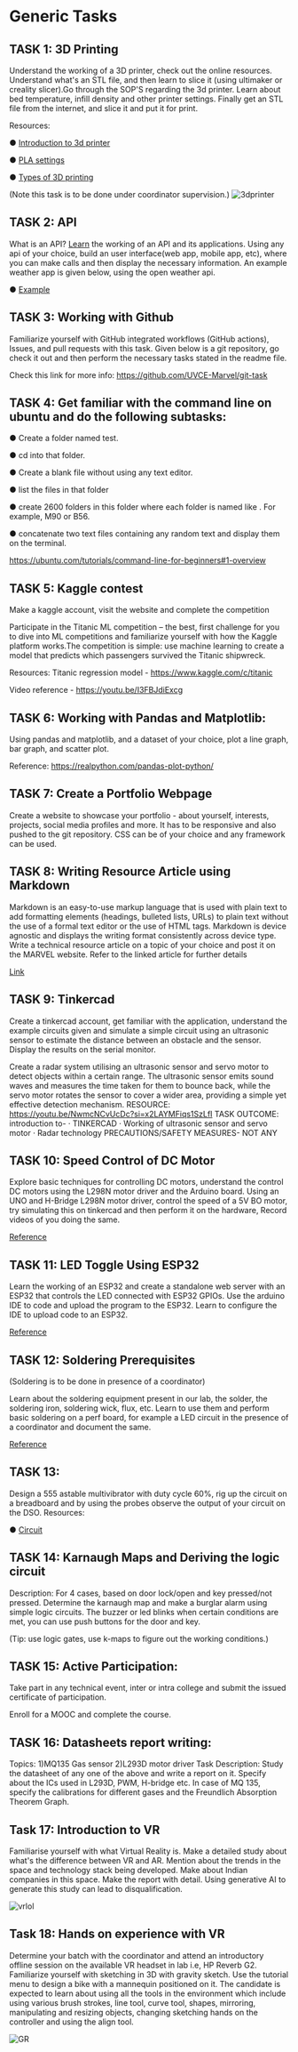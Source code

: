 # Generic Tasks
## TASK 1: 3D Printing

Understand the working of a 3D printer, check out the online resources. Understand what's an
STL file, and then learn to slice it (using ultimaker or creality slicer).Go through the SOP'S regarding the 3d printer. Learn about bed
temperature, infill density and other printer settings. Finally get an STL file from the internet, and
slice it and put it for print.

Resources:

● [Introduction to 3d printer](https://www.youtube.com/watch?v=kM5zRO3n9-Y)

● [PLA settings](https://standardprintco.com/read/pla-filament-printing-guide-how-to-succeed-printing-pla-and-troubleshooting-common-problems-step-by-step)

● [Types of 3D printing](https://formlabs.com/asia/blog/fdm-vs-sla-vs-sls-how-to-choose-the-right-3d-printing-technology/)

(Note this task is to be done under coordinator supervision.)
![3dprinter](https://gist.github.com/user-attachments/assets/6339d1a8-82d4-4631-8fd6-af7d77de983f)


## TASK 2: API

What is an API? [Learn](https://www.youtube.com/watch?v=s7wmiS2mSXY) the working of an API and its applications. Using any api of your choice,
build an user interface(web app, mobile app, etc), where you can make calls and then display
the necessary information. An example weather app is given below, using the open weather api.

● [Example](https://www.youtube.com/watch?v=HAVPicZJ9ik&feature=youtu.be)


## TASK 3: Working with Github

Familiarize yourself with GitHub integrated workflows (GitHub actions), Issues, and pull requests
with this task. Given below is a git repository, go check it out and then perform the necessary
tasks stated in the readme file.

Check this link for more info:
https://github.com/UVCE-Marvel/git-task


## TASK 4: Get familiar with the command line on ubuntu and do the following subtasks:
● Create a folder named test.

● cd into that folder.

● Create a blank file without using any text editor.

● list the files in that folder

● create 2600 folders in this folder where each folder is named like . For example, M90 or
B56.

● concatenate two text files containing any random text and display them on the terminal.

https://ubuntu.com/tutorials/command-line-for-beginners#1-overview


## TASK 5: Kaggle contest
Make a kaggle account, visit the website and complete the competition

Participate in the Titanic ML competition – the best, first challenge for you to dive into ML
competitions and familiarize yourself with how the Kaggle platform works.The competition is
simple: use machine learning to create a model that predicts which passengers survived the
Titanic shipwreck.

Resources:
Titanic regression model - https://www.kaggle.com/c/titanic

Video reference - https://youtu.be/I3FBJdiExcg


## TASK 6: Working with Pandas and Matplotlib:

Using pandas and matplotlib, and a dataset of your choice, plot a line graph, bar graph, and
scatter plot.

Reference:
https://realpython.com/pandas-plot-python/


## TASK 7: Create a Portfolio Webpage

Create a website to showcase your portfolio - about yourself, interests, projects, social media
profiles and more. It has to be responsive and also pushed to the git repository. CSS can be of
your choice and any framework can be used.


## TASK 8: Writing Resource Article using Markdown

Markdown is an easy-to-use markup language that is used with plain text to add formatting
elements (headings, bulleted lists, URLs) to plain text without the use of a formal text editor or
the use of HTML tags. Markdown is device agnostic and displays the writing format consistently
across device type.
Write a technical resource article on a topic of your choice and post it on the MARVEL website.
Refer to the linked article for further details

[Link](https://hub.uvcemarvel.in/article/52f92f36-fb8a-45da-8f28-686bf4efefff)


## TASK 9: Tinkercad

Create a tinkercad account, get familiar with the application, understand the example circuits given and simulate a simple circuit using an ultrasonic sensor to estimate the distance between an obstacle and the sensor. Display the results on the serial monitor.
 
Create a radar system utilising an ultrasonic sensor and servo motor to detect objects within a certain range. The ultrasonic sensor emits sound waves and measures the time taken for them to bounce back, while the servo motor rotates the sensor to cover a wider area, providing a simple yet effective detection mechanism.
 RESOURCE: https://youtu.be/NwmcNCvUcDc?si=x2LAYMFiqs1SzLfI
 TASK OUTCOME: introduction to-
·        TINKERCAD
·        Working of ultrasonic sensor and servo motor
·        Radar technology
PRECAUTIONS/SAFETY MEASURES- NOT ANY

 
## TASK 10: Speed Control of DC Motor

Explore basic techniques for controlling DC motors, understand the control DC motors using the
L298N motor driver and the Arduino board. Using an UNO and H-Bridge L298N motor driver,
control the speed of a 5V BO motor, try simulating this on tinkercad and then perform it on the
hardware, Record videos of you doing the same.

[Reference](https://howtomechatronics.com/tutorials/arduino/arduino-dc-motor-control-tutorial-l298n-pwm-h-bridge/)


## TASK 11: LED Toggle Using ESP32

Learn the working of an ESP32 and create a standalone web server with an ESP32 that
controls the LED connected with ESP32 GPIOs. Use the arduino IDE to code and upload the
program to the ESP32. Learn to configure the IDE to upload code to an ESP32.

[Reference](https://microdigisoft.com/control-leds-using-esp32-web-server-in-arduino-ide/)


## TASK 12: Soldering Prerequisites

(Soldering is to be done in presence of a coordinator)

Learn about the soldering equipment present in our lab, the solder, the soldering iron, soldering
wick, flux, etc. Learn to use them and perform basic soldering on a perf board, for example a
LED circuit in the presence of a coordinator and document the same.

[Reference](https://www.makerspaces.com/how-to-solder/)


## TASK 13:

Design a 555 astable multivibrator with duty cycle 60%, rig up the circuit on a breadboard and
by using the probes observe the output of your circuit on the DSO.
Resources:

● [Circuit](https://www.electronics-tutorials.ws/waveforms/555_oscillator.html)


## TASK 14: Karnaugh Maps and Deriving the logic circuit

Description: For 4 cases, based on door lock/open and key pressed/not pressed. Determine the
karnaugh map and make a burglar alarm using simple logic circuits. The buzzer or led blinks
when certain conditions are met, you can use push buttons for the door and key.

(Tip: use logic gates, use k-maps to figure out the working conditions.)


## TASK 15: Active Participation:

Take part in any technical event, inter or intra college and submit the issued certificate of
participation.

Enroll for a MOOC and complete the course.
## TASK 16: Datasheets report writing:
Topics: 1)MQ135 Gas sensor 2)L293D motor driver
Task Description: Study the datasheet of any one of the above and write a report on it. Specify about the ICs used in L293D, PWM, H-bridge etc. In case of MQ 135, specify the calibrations for different gases and the Freundlich Absorption Theorem Graph.

## Task 17: Introduction to VR

Familiarise yourself with what Virtual Reality is. Make a detailed study about what's the difference between VR and AR. Mention about the trends in the space and technology stack being developed. Make about Indian companies in this space. Make the report with detail. Using generative AI to generate this study can lead to disqualification.

![vrlol](https://gist.github.com/user-attachments/assets/f9c1c57b-5861-4ffb-9c2b-31f01f184531)

## Task 18: Hands on experience with VR

Determine your batch with the coordinator and attend an introductory offline session on the available VR headset in lab i.e, HP Reverb G2. Familiarize yourself with sketching in 3D with gravity sketch. Use the tutorial menu to design a bike with a mannequin positioned on it. The candidate is expected to learn about using all the tools in the environment which include using various brush strokes, line tool, curve tool, shapes, mirroring, manipulating and resizing objects, changing sketching hands on the controller and using the align tool.

![GR](https://gist.github.com/user-attachments/assets/87fc73e7-478a-4854-9ab4-123cd02be94e)

